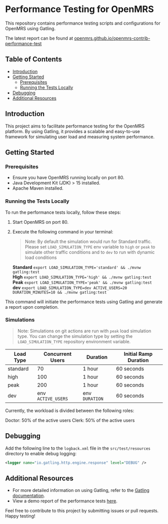 # Performance Testing for OpenMRS

This repository contains performance testing scripts and configurations for OpenMRS using Gatling.

The latest report can be found at [openmrs.github.io/openmrs-contrib-performance-test](https://openmrs.github.io/openmrs-contrib-performance-test/)

## Table of Contents
- [Introduction](#introduction)
- [Getting Started](#getting-started)
    - [Prerequisites](#prerequisites)
    - [Running the Tests Locally](#running-the-tests-locally)
- [Debugging](#debugging)
- [Additional Resources](#additional-resources)

## Introduction

This project aims to facilitate performance testing for the OpenMRS platform. By using Gatling, it provides a scalable and easy-to-use framework for simulating user load and measuring system performance.

## Getting Started

### Prerequisites

- Ensure you have OpenMRS running locally on port 80.
- Java Development Kit (JDK) > 15 installed.
- Apache Maven installed.

### Running the Tests Locally

To run the performance tests locally, follow these steps:

1. Start OpenMRS on port 80.
2. Execute the following command in your terminal:

    > Note: By default the simulation would run for Standard traffic. Please set `LOAD_SIMULATION_TYPE` env variable to `high` or `peak` to simulate other traffic conditions and to `dev` to run with dynamic load conditions
    
    **Standard**
    `export LOAD_SIMULATION_TYPE='standard' && ./mvnw gatling:test` \
    **High** `export LOAD_SIMULATION_TYPE='high' && ./mvnw gatling:test` \
    **Peak** `export LOAD_SIMULATION_TYPE='peak' && ./mvnw gatling:test` \
    **dev**  `export LOAD_SIMULATION_TYPE=dev ACTIVE_USERS=20 DURATION_MINUTES=10 && ./mvnw gatling:test`


This command will initiate the performance tests using Gatling and generate a report upon completion.

### Simulations

> Note: Simulations on git actions are run with `peak` load simulation type. You can change the simulation type by setting the `LOAD_SIMULATION_TYPE` repository environment variable.

| Load Type | Concurrent Users   | Duration       | Initial Ramp Duration |
|-----------|--------------------|----------------|-----------------------|
| standard  | 70                 | 1 hour         | 60 seconds            |
| high      | 100                | 1 hour         | 60 seconds            |
| peak      | 200                | 1 hour         | 60 seconds            |
| dev       | env `ACTIVE_USERS` | env `DURATION` | 60 seconds            |

Currently, the workload is divided between the following roles:

Doctor: 50% of the active users
Clerk: 50% of the active users


## Debugging

Add the following line to the `logback.xml` file in the `src/test/resources` directory to enable debug logging:

```xml
<logger name="io.gatling.http.engine.response" level="DEBUG" />
```

## Additional Resources

- For more detailed information on using Gatling, refer to the [Gatling documentation](https://gatling.io/docs/).
- View a demo report of the performance tests [here](https://omrs-performance-report.surge.sh/).

Feel free to contribute to this project by submitting issues or pull requests. Happy testing!
